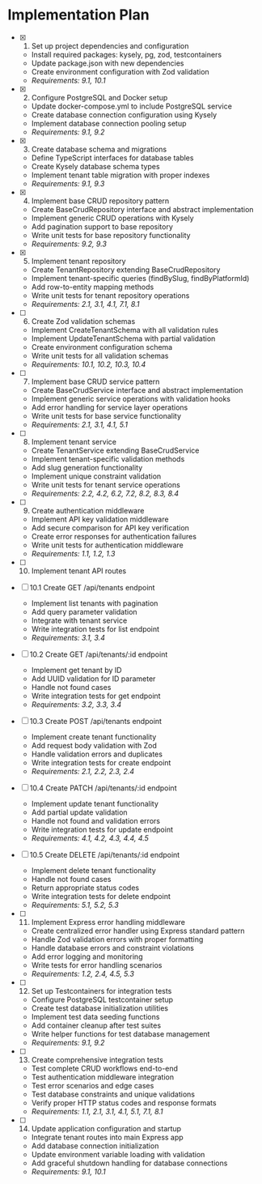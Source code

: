 # Implementation Plan

- [x] 1. Set up project dependencies and configuration
  - Install required packages: kysely, pg, zod, testcontainers
  - Update package.json with new dependencies
  - Create environment configuration with Zod validation
  - _Requirements: 9.1, 10.1_

- [x] 2. Configure PostgreSQL and Docker setup
  - Update docker-compose.yml to include PostgreSQL service
  - Create database connection configuration using Kysely
  - Implement database connection pooling setup
  - _Requirements: 9.1, 9.2_

- [x] 3. Create database schema and migrations
  - Define TypeScript interfaces for database tables
  - Create Kysely database schema types
  - Implement tenant table migration with proper indexes
  - _Requirements: 9.1, 9.3_

- [x] 4. Implement base CRUD repository pattern
  - Create BaseCrudRepository interface and abstract implementation
  - Implement generic CRUD operations with Kysely
  - Add pagination support to base repository
  - Write unit tests for base repository functionality
  - _Requirements: 9.2, 9.3_

- [x] 5. Implement tenant repository
  - Create TenantRepository extending BaseCrudRepository
  - Implement tenant-specific queries (findBySlug, findByPlatformId)
  - Add row-to-entity mapping methods
  - Write unit tests for tenant repository operations
  - _Requirements: 2.1, 3.1, 4.1, 7.1, 8.1_

- [ ] 6. Create Zod validation schemas
  - Implement CreateTenantSchema with all validation rules
  - Implement UpdateTenantSchema with partial validation
  - Create environment configuration schema
  - Write unit tests for all validation schemas
  - _Requirements: 10.1, 10.2, 10.3, 10.4_

- [ ] 7. Implement base CRUD service pattern
  - Create BaseCrudService interface and abstract implementation
  - Implement generic service operations with validation hooks
  - Add error handling for service layer operations
  - Write unit tests for base service functionality
  - _Requirements: 2.1, 3.1, 4.1, 5.1_

- [ ] 8. Implement tenant service
  - Create TenantService extending BaseCrudService
  - Implement tenant-specific validation methods
  - Add slug generation functionality
  - Implement unique constraint validation
  - Write unit tests for tenant service operations
  - _Requirements: 2.2, 4.2, 6.2, 7.2, 8.2, 8.3, 8.4_

- [ ] 9. Create authentication middleware
  - Implement API key validation middleware
  - Add secure comparison for API key verification
  - Create error responses for authentication failures
  - Write unit tests for authentication middleware
  - _Requirements: 1.1, 1.2, 1.3_

- [ ] 10. Implement tenant API routes
- [ ] 10.1 Create GET /api/tenants endpoint
  - Implement list tenants with pagination
  - Add query parameter validation
  - Integrate with tenant service
  - Write integration tests for list endpoint
  - _Requirements: 3.1, 3.4_

- [ ] 10.2 Create GET /api/tenants/:id endpoint
  - Implement get tenant by ID
  - Add UUID validation for ID parameter
  - Handle not found cases
  - Write integration tests for get endpoint
  - _Requirements: 3.2, 3.3, 3.4_

- [ ] 10.3 Create POST /api/tenants endpoint
  - Implement create tenant functionality
  - Add request body validation with Zod
  - Handle validation errors and duplicates
  - Write integration tests for create endpoint
  - _Requirements: 2.1, 2.2, 2.3, 2.4_

- [ ] 10.4 Create PATCH /api/tenants/:id endpoint
  - Implement update tenant functionality
  - Add partial update validation
  - Handle not found and validation errors
  - Write integration tests for update endpoint
  - _Requirements: 4.1, 4.2, 4.3, 4.4, 4.5_

- [ ] 10.5 Create DELETE /api/tenants/:id endpoint
  - Implement delete tenant functionality
  - Handle not found cases
  - Return appropriate status codes
  - Write integration tests for delete endpoint
  - _Requirements: 5.1, 5.2, 5.3_

- [ ] 11. Implement Express error handling middleware
  - Create centralized error handler using Express standard pattern
  - Handle Zod validation errors with proper formatting
  - Handle database errors and constraint violations
  - Add error logging and monitoring
  - Write tests for error handling scenarios
  - _Requirements: 1.2, 2.4, 4.5, 5.3_

- [ ] 12. Set up Testcontainers for integration tests
  - Configure PostgreSQL testcontainer setup
  - Create test database initialization utilities
  - Implement test data seeding functions
  - Add container cleanup after test suites
  - Write helper functions for test database management
  - _Requirements: 9.1, 9.2_

- [ ] 13. Create comprehensive integration tests
  - Test complete CRUD workflows end-to-end
  - Test authentication middleware integration
  - Test error scenarios and edge cases
  - Test database constraints and unique validations
  - Verify proper HTTP status codes and response formats
  - _Requirements: 1.1, 2.1, 3.1, 4.1, 5.1, 7.1, 8.1_

- [ ] 14. Update application configuration and startup
  - Integrate tenant routes into main Express app
  - Add database connection initialization
  - Update environment variable loading with validation
  - Add graceful shutdown handling for database connections
  - _Requirements: 9.1, 10.1_
